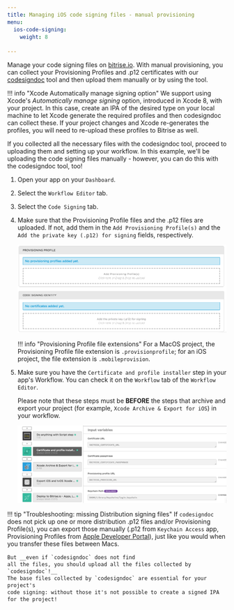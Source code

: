 ```yaml
---
title: Managing iOS code signing files - manual provisioning
menu:
  ios-code-signing:
    weight: 8

---
```

Manage your code signing files on [bitrise.io](https://www.bitrise.io). With manual provisioning, you can collect your Provisioning Profiles and .p12 certificates with our [codesigndoc](https://github.com/bitrise-tools/codesigndoc) tool and then upload them manually or by using the tool.

!!! info "Xcode Automatically manage signing option"
    We support using Xcode's
    _Automatically manage signing_ option, introduced in Xcode 8, with your project. In this case, create an IPA of the desired type on your local machine to let Xcode generate the required profiles and then codesigndoc can collect these. If your project changes and Xcode re-generates the profiles, you will need to re-upload these profiles to Bitrise as well.

If you collected all the necessary files with the codesigndoc tool, proceed to uploading them and setting up your workflow. In this example, we'll be uploading the code signing files manually - however, you can do this with the codesigndoc tool, too!

1. Open your app on your `Dashboard`.

1. Select the `Workflow Editor` tab.

1. Select the `Code Signing` tab.

1. Make sure that the Provisioning Profile files and the .p12 files are uploaded. If not, add them in the `Add Provisioning Profile(s)` and the `Add the private key (.p12) for signing` fields, respectively.

    ![Uploading certificates and Provisioning Profiles](/img/code-signing/ios-code-signing/provisioning-and-certificate-upload.png)

    !!! info "Provisioning Profile file extensions"
        For a MacOS project, the Provisioning Profile file extension is `.provisionprofile`; for an iOS project, the file extension is `.mobileprovision`.

1. Make sure you have the `Certificate and profile installer` step in your app's Workflow. You can check it on the `Workflow` tab of the `Workflow Editor`.

    Please note that these steps must be __BEFORE__ the steps that archive and export your project (for example, `Xcode Archive & Export for iOS`) in your workflow.

    ![Certificate and profile installer step in your workflow](/img/code-signing/ios-code-signing/workflow-with-cert-prof-inst.png)

!!! tip "Troubleshooting: missing Distribution signing files"
    If `codesigndoc` does not pick up one or more distribution .p12 files and/or Provisioning Profile(s),
    you can export those manually (.p12 from `Keychain Access` app, Provisioning Profiles from
    [Apple Developer Portal](https://developer.apple.com/)), just like you would when you
    transfer these files between Macs.

    But __even if `codesigndoc` does not find
    all the files, you should upload all the files collected by `codesigndoc`!__
    The base files collected by `codesigndoc` are essential for your project's
    code signing: without those it's not possible to create a signed IPA
    for the project!